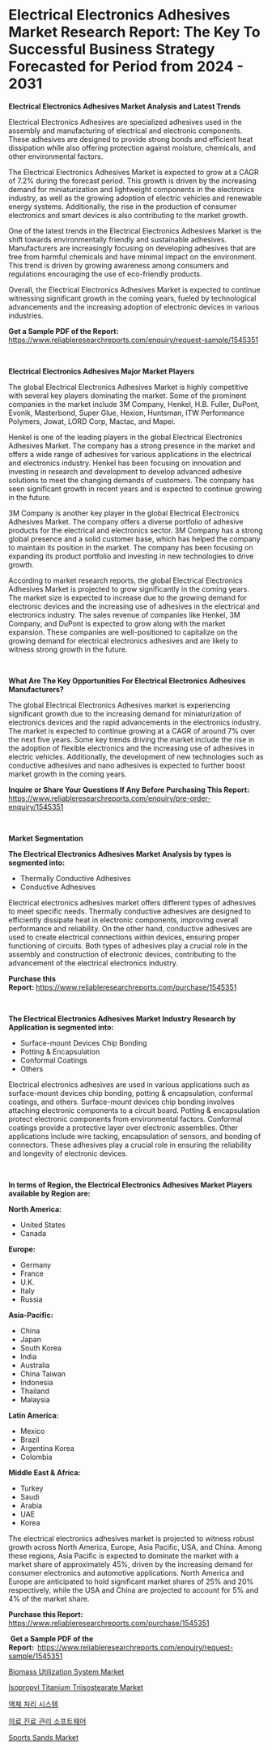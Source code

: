 <p><h1>Electrical Electronics Adhesives Market Research Report: The Key To Successful Business Strategy Forecasted for Period from 2024 - 2031</h1></p><p><strong>Electrical Electronics Adhesives Market Analysis and Latest Trends</strong></p>
<p><p>Electrical Electronics Adhesives are specialized adhesives used in the assembly and manufacturing of electrical and electronic components. These adhesives are designed to provide strong bonds and efficient heat dissipation while also offering protection against moisture, chemicals, and other environmental factors.</p><p>The Electrical Electronics Adhesives Market is expected to grow at a CAGR of 7.2% during the forecast period. This growth is driven by the increasing demand for miniaturization and lightweight components in the electronics industry, as well as the growing adoption of electric vehicles and renewable energy systems. Additionally, the rise in the production of consumer electronics and smart devices is also contributing to the market growth.</p><p>One of the latest trends in the Electrical Electronics Adhesives Market is the shift towards environmentally friendly and sustainable adhesives. Manufacturers are increasingly focusing on developing adhesives that are free from harmful chemicals and have minimal impact on the environment. This trend is driven by growing awareness among consumers and regulations encouraging the use of eco-friendly products.</p><p>Overall, the Electrical Electronics Adhesives Market is expected to continue witnessing significant growth in the coming years, fueled by technological advancements and the increasing adoption of electronic devices in various industries.</p></p>
<p><strong>Get a Sample PDF of the Report:&nbsp;</strong> <a href="https://www.reliableresearchreports.com/enquiry/request-sample/1545351">https://www.reliableresearchreports.com/enquiry/request-sample/1545351</a></p>
<p>&nbsp;</p>
<p><strong>Electrical Electronics Adhesives Major Market Players</strong></p>
<p><p>The global Electrical Electronics Adhesives Market is highly competitive with several key players dominating the market. Some of the prominent companies in the market include 3M Company, Henkel, H.B. Fuller, DuPont, Evonik, Masterbond, Super Glue, Hexion, Huntsman, ITW Performance Polymers, Jowat, LORD Corp, Mactac, and Mapei. </p><p>Henkel is one of the leading players in the global Electrical Electronics Adhesives Market. The company has a strong presence in the market and offers a wide range of adhesives for various applications in the electrical and electronics industry. Henkel has been focusing on innovation and investing in research and development to develop advanced adhesive solutions to meet the changing demands of customers. The company has seen significant growth in recent years and is expected to continue growing in the future.</p><p>3M Company is another key player in the global Electrical Electronics Adhesives Market. The company offers a diverse portfolio of adhesive products for the electrical and electronics sector. 3M Company has a strong global presence and a solid customer base, which has helped the company to maintain its position in the market. The company has been focusing on expanding its product portfolio and investing in new technologies to drive growth.</p><p>According to market research reports, the global Electrical Electronics Adhesives Market is projected to grow significantly in the coming years. The market size is expected to increase due to the growing demand for electronic devices and the increasing use of adhesives in the electrical and electronics industry. The sales revenue of companies like Henkel, 3M Company, and DuPont is expected to grow along with the market expansion. These companies are well-positioned to capitalize on the growing demand for electrical electronics adhesives and are likely to witness strong growth in the future.</p></p>
<p>&nbsp;</p>
<p><strong>What Are The Key Opportunities For Electrical Electronics Adhesives Manufacturers?</strong></p>
<p><p>The global Electrical Electronics Adhesives market is experiencing significant growth due to the increasing demand for miniaturization of electronics devices and the rapid advancements in the electronics industry. The market is expected to continue growing at a CAGR of around 7% over the next five years. Some key trends driving the market include the rise in the adoption of flexible electronics and the increasing use of adhesives in electric vehicles. Additionally, the development of new technologies such as conductive adhesives and nano adhesives is expected to further boost market growth in the coming years.</p></p>
<p><strong>Inquire or Share Your Questions If Any Before Purchasing This Report:</strong> <a href="https://www.reliableresearchreports.com/enquiry/pre-order-enquiry/1545351">https://www.reliableresearchreports.com/enquiry/pre-order-enquiry/1545351</a></p>
<p>&nbsp;</p>
<p><strong>Market Segmentation</strong></p>
<p><strong>The Electrical Electronics Adhesives Market Analysis by types is segmented into:</strong></p>
<p><ul><li>Thermally Conductive Adhesives</li><li>Conductive Adhesives</li></ul></p>
<p><p>Electrical electronics adhesives market offers different types of adhesives to meet specific needs. Thermally conductive adhesives are designed to efficiently dissipate heat in electronic components, improving overall performance and reliability. On the other hand, conductive adhesives are used to create electrical connections within devices, ensuring proper functioning of circuits. Both types of adhesives play a crucial role in the assembly and construction of electronic devices, contributing to the advancement of the electrical electronics industry.</p></p>
<p><strong>Purchase this Report:&nbsp;</strong><a href="https://www.reliableresearchreports.com/purchase/1545351">https://www.reliableresearchreports.com/purchase/1545351</a></p>
<p>&nbsp;</p>
<p><strong>The Electrical Electronics Adhesives Market Industry Research by Application is segmented into:</strong></p>
<p><ul><li>Surface-mount Devices Chip Bonding</li><li>Potting & Encapsulation</li><li>Conformal Coatings</li><li>Others</li></ul></p>
<p><p>Electrical electronics adhesives are used in various applications such as surface-mount devices chip bonding, potting & encapsulation, conformal coatings, and others. Surface-mount devices chip bonding involves attaching electronic components to a circuit board. Potting & encapsulation protect electronic components from environmental factors. Conformal coatings provide a protective layer over electronic assemblies. Other applications include wire tacking, encapsulation of sensors, and bonding of connectors. These adhesives play a crucial role in ensuring the reliability and longevity of electronic devices.</p></p>
<p>&nbsp;</p>
<p><strong>In terms of Region, the Electrical Electronics Adhesives Market Players available by Region are:</strong></p>
<p>
    <p> <strong> North America: </strong>
        <ul>
            <li>United States</li>
            <li>Canada</li>
        </ul>
        </p> 
    <p> <strong> Europe: </strong>
        <ul>
            <li>Germany</li>
            <li>France</li>
            <li>U.K.</li>
            <li>Italy</li>
            <li>Russia</li>
        </ul>
        </p> 
    <p> <strong> Asia-Pacific: </strong>
        <ul>
            <li>China</li>
            <li>Japan</li>
            <li>South Korea</li>
            <li>India</li>
            <li>Australia</li>
            <li>China Taiwan</li>
            <li>Indonesia</li>
            <li>Thailand</li>
            <li>Malaysia</li>
        </ul>
        </p> 
    <p> <strong> Latin America: </strong>
        <ul>
            <li>Mexico</li>
            <li>Brazil</li>
            <li>Argentina Korea</li>
            <li>Colombia</li>
        </ul>
        </p> 
    <p> <strong> Middle East & Africa: </strong>
        <ul>
            <li>Turkey</li>
            <li>Saudi</li>
            <li>Arabia</li>
            <li>UAE</li>
            <li>Korea</li>
        </ul>
    </p>
    </p>
<p><p>The electrical electronics adhesives market is projected to witness robust growth across North America, Europe, Asia Pacific, USA, and China. Among these regions, Asia Pacific is expected to dominate the market with a market share of approximately 45%, driven by the increasing demand for consumer electronics and automotive applications. North America and Europe are anticipated to hold significant market shares of 25% and 20% respectively, while the USA and China are projected to account for 5% and 4% of the market share.</p></p>
<p><strong>Purchase this Report: </strong><a href="https://www.reliableresearchreports.com/purchase/1545351">https://www.reliableresearchreports.com/purchase/1545351</a></p>
<p>&nbsp;<strong>Get a Sample PDF of the Report:&nbsp;&nbsp;</strong><a href="https://www.reliableresearchreports.com/enquiry/request-sample/1545351">https://www.reliableresearchreports.com/enquiry/request-sample/1545351</a></p>
<p><strong></strong></p>
<p><p><a href="https://issuu.com/reportprime-2/docs/biomass-utilization-system-market-size-2030.pptx">Biomass Utilization System Market</a></p><p><a href="https://issuu.com/reportprime-2/docs/isopropyl-titanium-triisostearate-market-size-2030">Isopropyl Titanium Triisostearate Market</a></p><p><a href="https://medium.com/@estelwisozk1/%EC%95%A1%EC%B2%B4-%EC%B2%98%EB%A6%AC-%EC%8B%9C%EC%8A%A4%ED%85%9C-%EC%8B%9C%EC%9E%A5-%EA%B7%9C%EB%AA%A8%EB%8A%94-%EA%B8%80%EB%A1%9C%EB%B2%8C-%EC%82%B0%EC%97%85%EC%97%90%EC%84%9C-%EC%B5%9C%EA%B3%A0%EC%9D%98-%EB%A7%88%EC%BC%80%ED%8C%85-%EC%B1%84%EB%84%90%EC%9D%84-%EB%B3%B4%EC%97%AC%EC%A4%8D%EB%8B%88%EB%8B%A4-0e871fc954a9">액체 처리 시스템</a></p><p><a href="https://medium.com/@sybleferry/%EC%9D%98%EB%A3%8C-%EC%A7%84%EB%A3%8C-%EA%B4%80%EB%A6%AC-%EC%86%8C%ED%94%84%ED%8A%B8%EC%9B%A8%EC%96%B4-%EC%8B%9C%EC%9E%A5-%EC%8B%9C%EC%9E%A5-%EC%A0%90%EC%9C%A0%EC%9C%A8-%EC%8B%9C%EC%9E%A5-%EB%8F%99%ED%96%A5-%EB%B0%8F-%EB%AF%B8%EB%9E%98-%EC%84%B1%EC%9E%A5-%ED%83%90%EC%83%89-ceabdbfd50fb">의료 진료 관리 소프트웨어</a></p><p><a href="https://github.com/wwwkeltoum/Market-Research-Report-List-2/blob/main/sports-sands-market.md">Sports Sands Market</a></p></p>